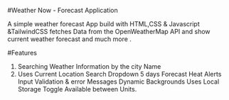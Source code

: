 #Weather Now - Forecast Application 

A simple weather forecast App build with HTML,CSS & Javascript &TailwindCSS
fetches Data from the OpenWeatherMap API and show current weather forecast and much more .

#Features 
1) Searching Weather Information by the city Name
2) Uses Current Location
Search Dropdown 
5 days Forecast 
Heat Alerts 
Input Validation & error Messages
Dynamic Backgrounds
Uses Local Storage
Toggle Available between Units. 





